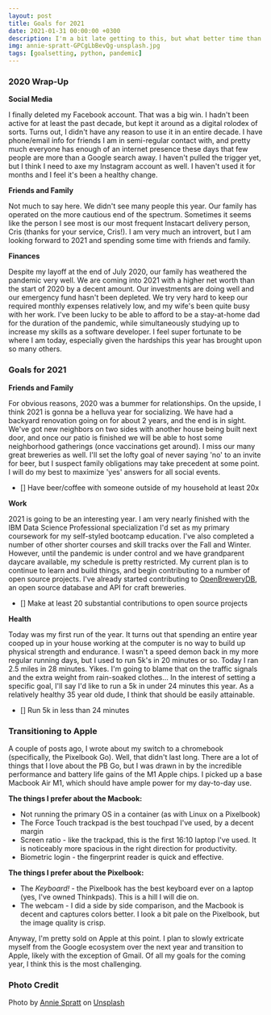 ```yaml
---
layout: post
title: Goals for 2021
date: 2021-01-31 00:00:00 +0300
description: I'm a bit late getting to this, but what better time than the present to set out some goals for the coming calendar year?
img: annie-spratt-GPCgLbBevQg-unsplash.jpg
tags: [goalsetting, python, pandemic]
---
```


### 2020 Wrap-Up

**Social Media**

I finally deleted my Facebook account. That was a big win. I hadn't been active for at least the past decade, but kept it around as a digital rolodex of sorts. Turns out, I didn't have any reason to use it in an entire decade. I have phone/email info for friends I am in semi-regular contact with, and pretty much everyone has enough of an internet presence these days that few people are more than a Google search away. I haven't pulled the trigger yet, but I think I need to axe my Instagram account as well. I haven't used it for months and I feel it's been a healthy change. 

**Friends and Family**

Not much to say here. We didn't see many people this year. Our family has operated on the more cautious end of the spectrum. Sometimes it seems like the person I see most is our most frequent Instacart delivery person, Cris (thanks for your service, Cris!). I am very much an introvert, but I am looking forward to 2021 and spending some time with friends and family.

**Finances**

Despite my layoff at the end of July 2020, our family has weathered the pandemic very well. We are coming into 2021 with a higher net worth than the start of 2020 by a decent amount. Our investments are doing well and our emergency fund hasn't been depleted. We try very hard to keep our required monthly expenses relatively low, and my wife's been quite busy with her work. I've been lucky to be able to afford to be a stay-at-home dad for the duration of the pandemic, while simultaneously studying up to increase my skills as a software developer. I feel super fortunate to be where I am today, especially given the hardships this year has brought upon so many others.

### Goals for 2021

**Friends and Family**

For obvious reasons, 2020 was a bummer for relationships. On the upside, I think 2021 is gonna be a helluva year for socializing. We have had a backyard renovation going on for about 2 years, and the end is in sight. We've got new neighbors on two sides with another house being built next door, and once our patio is finished we will be able to host some neighborhood gatherings (once vaccinations get around). I miss our many great breweries as well. I'll set the lofty goal of never saying 'no' to an invite for beer, but I suspect family obligations may take precedent at some point. I will do my best to maximize 'yes' answers for all social events. 

- [] Have beer/coffee with someone outside of my household at least 20x

**Work**

2021 is going to be an interesting year. I am very nearly finished with the IBM Data Science Professional specialization I'd set as my primary coursework for my self-styled bootcamp education. I've also completed a number of other shorter courses and skill tracks over the Fall and Winter. However, until the pandemic is under control and we have grandparent daycare available, my schedule is pretty restricted. My current plan is to continue to learn and build things, and begin contributing to a number of open source projects. I've already started contributing to [OpenBreweryDB](https://github.com/openbrewerydb/openbrewerydb), an open source database and API for craft breweries.

- [] Make at least 20 substantial contributions to open source projects

**Health**

Today was my first run of the year. It turns out that spending an entire year cooped up in your house working at the computer is no way to build up physical strength and endurance. I wasn't a speed demon back in my more regular running days, but I used to run 5k's in 20 minutes or so. Today I ran 2.5 miles in 28 minutes. Yikes. I'm going to blame that on the traffic signals and the extra weight from rain-soaked clothes... 
In the interest of setting a specific goal, I'll say I'd like to run a 5k in under 24 minutes this year. As a relatively healthy 35 year old dude, I think that should be easily attainable.

- [] Run 5k in less than 24 minutes

### Transitioning to Apple

A couple of posts ago, I wrote about my switch to a chromebook (specifically, the Pixelbook Go). Well, that didn't last long. There are a lot of things that I love about the PB Go, but I was drawn in by the incredible performance and battery life gains of the M1 Apple chips. I picked up a base Macbook Air M1, which should have ample power for my day-to-day use. 

**The things I prefer about the Macbook:**

* Not running the primary OS in a container (as with Linux on a Pixelbook)
* The Force Touch trackpad is the best touchpad I've used, by a decent margin
* Screen ratio - like the trackpad, this is the first 16:10 laptop I've used. It is noticeably more spacious in the right direction for productivity.
* Biometric login - the fingerprint reader is quick and effective.

**The things I prefer about the Pixelbook:**

* The _Keyboard!_ - the Pixelbook has the best keyboard ever on a laptop (yes, I've owned Thinkpads). This is a hill I will die on.
* The webcam - I did a side by side comparison, and the Macbook is decent and captures colors better. I look a bit pale on the Pixelbook, but the image quality is crisp.

Anyway, I'm pretty sold on Apple at this point. I plan to slowly extricate myself from the Google ecosystem over the next year and transition to Apple, likely with the exception of Gmail. Of all my goals for the coming year, I think this is the most challenging. 

### Photo Credit

Photo by [Annie Spratt](https://unsplash.com/@anniespratt?utm_source=unsplash&amp;utm_medium=referral&amp;utm_content=creditCopyText) on [Unsplash](https://unsplash.com/s/photos/blank?utm_source=unsplash&amp;utm_medium=referral&amp;utm_content=creditCopyText)



